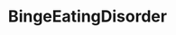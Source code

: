 ---
title: BingeEatingDisorder
crosslinks:
- loseit
- CPTSD
- ketochow
- MyProAna
- russia
- AskReddit
- mealtimevideos
- overeatersanonymous
- intermittentfasting
- explainlikeimfive
- theXeffect
- FoodAddiction
- soylent
- xxfitness
- fasting
---